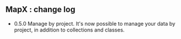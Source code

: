 ## MapX : change log

- 0.5.0 Manage by project. It's now possible to manage your data by project, in addition to collections and classes. 
